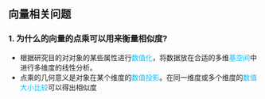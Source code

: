 ## <b>向量相关问题</b> ##

### 1. 为什么的向量的点乘可以用来衡量相似度? ###
- 根据研究目的对对象的某些属性进行<font color=deepskyblue>数值化</font>，将数据放在合适的多维<font color=deepskyblue>基空间</font>中进行多维度的线性分析。
- 点乘的几何意义是对象在某个维度的<font color=deepskyblue>数值投影</font>。在同一维度或多个维度的<font color=deepskyblue>数值大小比较</font>可以得出相似度